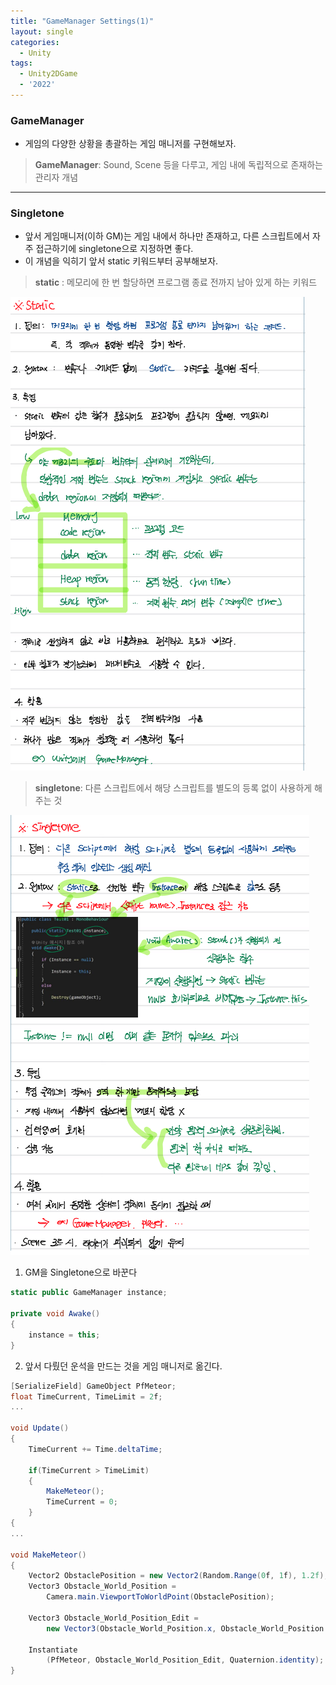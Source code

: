 ```yaml
---
title: "GameManager Settings(1)"
layout: single
categories:
  - Unity
tags:
  - Unity2DGame
  - '2022'
---
```


### GameManager
- 게임의 다양한 상황을 총괄하는 게임 매니저를 구현해보자.

> **GameManager**: Sound, Scene 등을 다루고, 게임 내에 독립적으로 존재하는 관리자 개념

---

### Singletone
- 앞서 게임매니저(이하 GM)는 게임 내에서 하나만 존재하고, 다른 스크립트에서 자주 접근하기에 singletone으로 지정하면 좋다.
- 이 개념을 익히기 앞서 static 키워드부터 공부해보자.

> **static** : 메모리에 한 번 할당하면 프로그램 종료 전까지 남아 있게 하는 키워드

![static](/assets/images/2022_static.png)

> **singletone**: 다른 스크립트에서 해당 스크립트를 별도의 등록 없이 사용하게 해주는 것

![singletone](/assets/images/2022_singletone.png)




1. GM을 Singletone으로 바꾼다

```C#
static public GameManager instance;

private void Awake()
{
    instance = this;
}
```


2. 앞서 다뤘던 운석을 만드는 것을 게임 매니저로 옮긴다.

   

```C#
[SerializeField] GameObject PfMeteor;
float TimeCurrent, TimeLimit = 2f;
...

void Update()
{
	TimeCurrent += Time.deltaTime;
	
	if(TimeCurrent > TimeLimit)
	{
		MakeMeteor();
		TimeCurrent = 0;
	}
{
...

void MakeMeteor()
{
    Vector2 ObstaclePosition = new Vector2(Random.Range(0f, 1f), 1.2f);
    Vector3 Obstacle_World_Position =
        Camera.main.ViewportToWorldPoint(ObstaclePosition);

    Vector3 Obstacle_World_Position_Edit =
        new Vector3(Obstacle_World_Position.x, Obstacle_World_Position.y, 0);

    Instantiate
        (PfMeteor, Obstacle_World_Position_Edit, Quaternion.identity);
}

```
